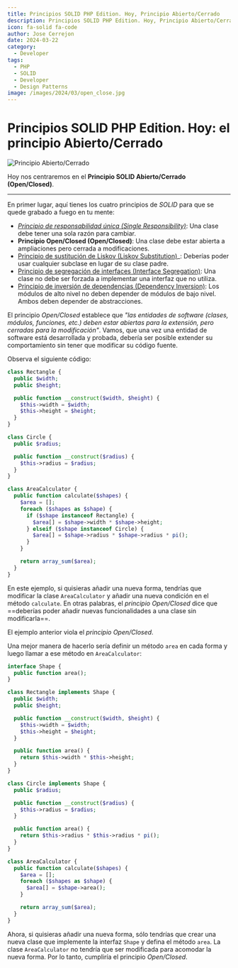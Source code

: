 ```yaml
---
title: Principios SOLID PHP Edition. Hoy, Principio Abierto/Cerrado
description: Principios SOLID PHP Edition. Hoy, Principio Abierto/Cerrado
icon: fa-solid fa-code
author: Jose Cerrejon
date: 2024-03-22
category:
  - Developer
tags:
  - PHP
  - SOLID
  - Developer
  - Design Patterns
image: /images/2024/03/open_close.jpg
---
```

# Principios SOLID PHP Edition. Hoy: el principio Abierto/Cerrado

![Principio Abierto/Cerrado](/images/2024/03/open_close.jpg "Principio Abierto/Cerrado. Generado con AI.")

Hoy nos centraremos en el **Principio SOLID Abierto/Cerrado (Open/Closed)**.

- - -

En primer lugar, aquí tienes los cuatro principios de _SOLID_ para que se quede grabado a fuego en tu mente:

* _[Principio de responsabilidad única (Single Responsibility)](https://misapuntesde.com/es/2024/03/solid_principles_php_edition_single_responsibility_principle.html)_: Una clase debe tener una sola razón para cambiar.
* **Principio Open/Closed (Open/Closed)**: Una clase debe estar abierta a ampliaciones pero cerrada a modificaciones.
* [Principio de sustitución de Liskov (Liskov Substitution)](https://misapuntesde.com/es/2024/04/solid_principles_php_edition_liskov_substitution_principle.html)_: Deberías poder usar cualquier subclase en lugar de su clase padre.
* [Principio de segregación de interfaces (Interface Segregation)](https://misapuntesde.com/es/2024/04/solid_principles_php_edition_interface_segregation_principle.html): Una clase no debe ser forzada a implementar una interfaz que no utiliza.
* [Principio de inversión de dependencias (Dependency Inversion)](https://misapuntesde.com/es/2024/04/solid_principles_php_edition_dependency_inversion_principle.html): Los módulos de alto nivel no deben depender de módulos de bajo nivel. Ambos deben depender de abstracciones.

El principio _Open/Closed_ establece que _"las entidades de software (clases, módulos, funciones, etc.) deben estar abiertas para la extensión, pero cerradas para la modificación"_. Vamos, que una vez una entidad de software está desarrollada y probada, debería ser posible extender su comportamiento sin tener que modificar su código fuente.

Observa el siguiente código:

```php
class Rectangle {
  public $width;
  public $height;

  public function __construct($width, $height) {
    $this->width = $width;
    $this->height = $height;
  }
}

class Circle {
  public $radius;

  public function __construct($radius) {
    $this->radius = $radius;
  }
}

class AreaCalculator {
  public function calculate($shapes) {
    $area = [];
    foreach ($shapes as $shape) {
      if ($shape instanceof Rectangle) {
        $area[] = $shape->width * $shape->height;
      } elseif ($shape instanceof Circle) {
        $area[] = $shape->radius * $shape->radius * pi();
      }
    }

    return array_sum($area);
  }
}
```

En este ejemplo, si quisieras añadir una nueva forma, tendrías que modificar la clase `AreaCalculator` y añadir una nueva condición en el método `calculate`. En otras palabras, el _principio Open/Closed_ dice que ==deberías poder añadir nuevas funcionalidades a una clase sin modificarla==.

El ejemplo anterior viola el _principio Open/Closed_.

Una mejor manera de hacerlo sería definir un método `area` en cada forma y luego llamar a ese método en `AreaCalculator`:

```php
interface Shape {
  public function area();
}

class Rectangle implements Shape {
  public $width;
  public $height;

  public function __construct($width, $height) {
    $this->width = $width;
    $this->height = $height;
  }

  public function area() {
    return $this->width * $this->height;
  }
}

class Circle implements Shape {
  public $radius;

  public function __construct($radius) {
    $this->radius = $radius;
  }

  public function area() {
    return $this->radius * $this->radius * pi();
  }
}

class AreaCalculator {
  public function calculate($shapes) {
    $area = [];
    foreach ($shapes as $shape) {
      $area[] = $shape->area();
    }

    return array_sum($area);
  }
}
```

Ahora, si quisieras añadir una nueva forma, sólo tendrías que crear una nueva clase que implemente la interfaz `Shape` y defina el método `area`. La clase `AreaCalculator` no tendría que ser modificada para acomodar la nueva forma. Por lo tanto, cumpliría el principio _Open/Closed_.